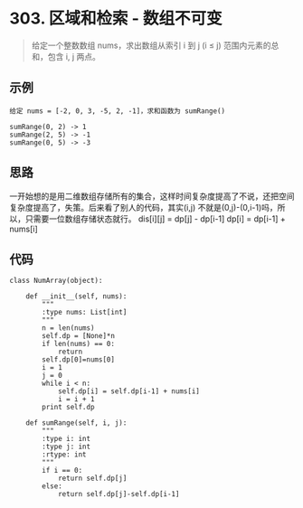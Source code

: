# 303. 区域和检索 - 数组不可变
> 给定一个整数数组  nums，求出数组从索引 i 到 j  (i ≤ j) 范围内元素的总和，包含 i,  j 两点。

## 示例
```
给定 nums = [-2, 0, 3, -5, 2, -1]，求和函数为 sumRange()

sumRange(0, 2) -> 1
sumRange(2, 5) -> -1
sumRange(0, 5) -> -3
```
## 思路
一开始想的是用二维数组存储所有的集合，这样时间复杂度提高了不说，还把空间复杂度提高了，失策。后来看了别人的代码，其实(i,j) 不就是(0,j)-(0,i-1)吗，所以，只需要一位数组存储状态就行。
dis[i][j] = dp[j] - dp[i-1]
dp[i] = dp[i-1] + nums[i]

## 代码
```
class NumArray(object):

    def __init__(self, nums):
        """
        :type nums: List[int]
        """
        n = len(nums)
        self.dp = [None]*n
        if len(nums) == 0:
            return
        self.dp[0]=nums[0]
        i = 1
        j = 0
        while i < n:
            self.dp[i] = self.dp[i-1] + nums[i]
            i = i + 1
        print self.dp
        
    def sumRange(self, i, j):
        """
        :type i: int
        :type j: int
        :rtype: int
        """
        if i == 0:
            return self.dp[j]
        else:
            return self.dp[j]-self.dp[i-1]
```
